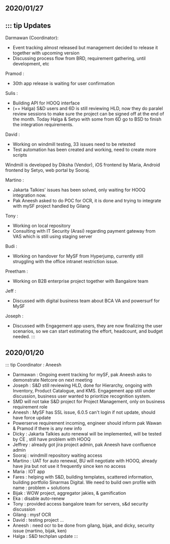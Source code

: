 ## 2020/01/27

::: tip Updates
---
Darmawan (Coordinator): 
- Event tracking almost released but management decided to release it together with upcoming version
- Discussing process flow from BRD, requirement gathering, until development, etc

Pramod : 
- 30th app release is waiting for user confirmation

Sulis : 
- Building API for HOOQ interface
- (++ Halga) S&D users and 6D is still reviewing HLD, now they do paralel review sessions to make sure the project can be signed off at the end of the month. Today Halga & Setyo with some from 6D go to BSD to finish the integration requirements.

David :
- Working on windmill testing, 33 issues need to be retested
- Test automation has been created and working, need to create more scripts

Windmill is developed by Diksha (Vendor), iOS frontend by Maria, Android frontend by Setyo, web portal by Sooraj.

Martino : 
- Jakarta Talkies' issues has been solved, only waiting for HOOQ integration now.
- Pak Aneesh asked to do POC for OCR, it is done and trying to integrate with mySF project handled by Gilang

Tony :
- Working on local repository
- Consulting with IT Security (Arasi) regarding payment gateway from VAS which is still using staging server

Budi : 
- Working on handover for MySF from Hyperjump, currently still struggling with the office intranet restriction issue.

Preetham : 
- Working on B2B enterprise project together with Bangalore team

Jeff : 
- Discussed with digital business team about BCA VA and powersurf for MySF

Joseph :
- Discussed with Engagement app users, they are now finalizing the user scenarios, so we can start estimating the effort, headcount, and budget needed.
:::

## 2020/01/20
::: tip Coordinator : Aneesh
- Darmawan : Ongoing event tracking for mySF, pak Aneesh asks to demonstrate Netcore on next meeting
- Joseph : S&D still reviewing HLD, done for Hierarchy, ongoing with Inventory, Product Catalogue, and KMS. Engagement app still under discussion, business user wanted to prioritize recognition system.
- SMD will not take S&D project for Project Management, only on business requirement role
- Aneesh : MySF has SSL issue, 6.0.5 can't login if not update, should have force update
- Powerserve requirement incoming, engineer should inform pak Wawan & Pramod if there is any new info
- Dicky : Jakarta Talkies auto renewal will be implemented, will be tested by CE , still have problem with HOOQ
- Jeffrey : already got jira project admin, pak Aneesh have confluence admin
- Sooraj : windmill repository waiting access
- Martino : UAT for auto renewal, BU will negotiate with HOOQ, already have jira but not use it frequently since ken no access
- Maria : IOT app
- Fares : helping with S&D, building templates, scattered information, building portfolio Sinarmas Digital. We need to build own profile with name : problem + solutions
- Bijak : WOW project, aggregator jakies, & gamification
- Eka : disable auto-renew
- Tony : provided access bangalore team for servers, s&d security discussion
- Gilang : mysf OCR
- David : testing project ... 
- Aneesh : need ocr to be done from gilang, bijak, and dicky, security issue (martino, bijak, ken)
- Halga : S&D techplan update
:::
